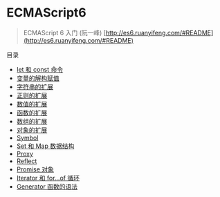 # ECMAScript6

> ECMAScript 6 入门 (阮一峰) [http://es6.ruanyifeng.com/#README](http://es6.ruanyifeng.com/#README)

目录

- [let 和 const 命令](let和const命令.md)
- [变量的解构赋值](变量的解构赋值.md)
- [字符串的扩展](字符串的扩展.md)
- [正则的扩展](正则的扩展.md)
- [数值的扩展](数值的扩展.md)
- [函数的扩展](函数的扩展.md)
- [数组的扩展](数组的扩展.md)
- [对象的扩展](对象的扩展.md)
- [Symbol](Symbol.md)
- [Set 和 Map 数据结构](Set和Map数据结构.md)
- [Proxy](Proxy.md)
- [Reflect](Reflect.md)
- [Promise 对象](Promise.md)
- [Iterator 和 for...of 循环](Iterator.md)
- [Generator 函数的语法](Generator.md)